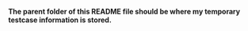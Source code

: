 **The parent folder of this README file should be where my temporary testcase information is stored.**